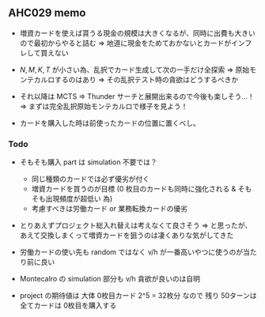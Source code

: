 ## AHC029 memo

- 増資カードを使えば貰うる現金の規模は大きくなるが、同時に出費も大きいので最初からやると詰む
  ⇒ 地道に現金をためておかないとカードがインフレして買えない

- $N, M, K, T$ が小さい為、乱択でカード生成して次の一手だけ全探索 ⇒ 原始モンテカルロするのはあり
  ⇒ その乱択テスト時の貪欲はどうするべきか

- それ以降は MCTS ⇒ Thunder サーチと展開出来るので今後も楽しそう…！
  ⇒ まずは完全乱択原始モンテカルロで様子を見よう！

- カードを購入した時は前使ったカードの位置に置くべし。

### Todo

- そもそも購入 part は simulation 不要では？

  - 同じ種類のカードでは必ず優劣が付く
  - 増資カードを買うのが目標 (0 枚目のカードも同時に強化される & そもそも出現頻度が超低い 為)
  - 考慮すべきは労働カード or 業務転換カードの優劣

- とりあえずプロジェクト総入れ替えは考えなくて良さそう
  ⇒ と思ったが、あえて交換しまくって増資カードを狙うのは凄くありな気がしてきた

- 労働カードの使い先も random ではなく v/h が一番高いやつに使うのが当たり前に良い
- Montecalro の simulation 部分も v/h 貪欲が良いのは自明

- project の期待値は 大体 0枚目カード 2^5 = 32枚分 なので 残り 50ターンは全てカードは 0枚目を購入する
